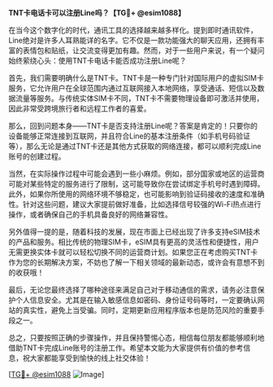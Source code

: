 **TNT卡电话卡可以注册Line吗？【TG💪+ @esim1088】**

在当今这个数字化的时代，通讯工具的选择越来越多样化。提到即时通讯软件，Line绝对是许多人耳熟能详的名字。它不仅是一款功能强大的聊天应用，还拥有丰富的表情包和贴纸，让交流变得更加有趣。然而，对于一些用户来说，有一个疑问始终萦绕心头：使用TNT卡电话卡能否成功注册Line呢？

首先，我们需要明确什么是TNT卡。TNT卡是一种专门针对国际用户的虚拟SIM卡服务，它允许用户在全球范围内通过互联网接入本地网络，享受通话、短信以及数据流量等服务。与传统实体SIM卡不同，TNT卡不需要物理设备即可激活并使用，因此非常受跨境旅行者和远程工作者的喜爱。

那么，回到问题本身——TNT卡是否支持注册Line呢？答案是肯定的！只要你的设备能够正常连接到互联网，并且符合Line的基本注册条件（如手机号码验证等），那么无论是通过TNT卡还是其他方式获取的网络连接，都可以顺利完成Line账号的创建过程。

当然，在实际操作过程中可能会遇到一些小麻烦。例如，部分国家或地区的运营商可能对某些特定的服务进行了限制，这可能导致你在尝试绑定手机号时遇到障碍。此外，如果你所使用的网络环境不够稳定，也可能影响到验证码接收的速度和准确性。针对这些问题，建议大家提前做好准备，比如选择信号较强的Wi-Fi热点进行操作，或者确保自己的手机具备良好的网络兼容性。

另外值得一提的是，随着科技的发展，现在市面上已经出现了许多支持eSIM技术的产品和服务。相比传统的物理SIM卡，eSIM具有更高的灵活性和便捷性，用户无需更换实体卡就可以轻松切换不同的运营商计划。如果您正在考虑购买TNT卡作为您的长期解决方案，不妨也了解一下相关领域的最新动态，或许会有意想不到的收获哦！

最后，无论您最终选择了哪种途径来满足自己对于移动通信的需求，请务必注意保护个人信息安全。尤其是在输入敏感信息如密码、身份证号码等时，一定要确认网站的真实性，避免上当受骗。同时，定期更新应用程序版本也是防范风险的重要手段之一。

总之，只要按照正确的步骤操作，并且保持警惕心态，相信每位朋友都能够顺利地借助TNT卡完成Line账号的注册工作。希望本文能为大家提供有价值的参考信息，祝大家都能享受到愉快的线上社交体验！ 

[[TG💪+ @esim1088](https://t.me/s/esim1088) ![Image](https://i.postimg.cc/4NQfJmqS/Snipaste-2025-05-13-00-14-12.png)]